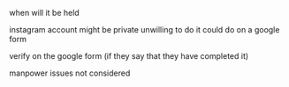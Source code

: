 when will it be held

instagram account might be private unwilling to do it could do on a google form

verify on the google form (if they say that they have completed it)

manpower issues not considered
